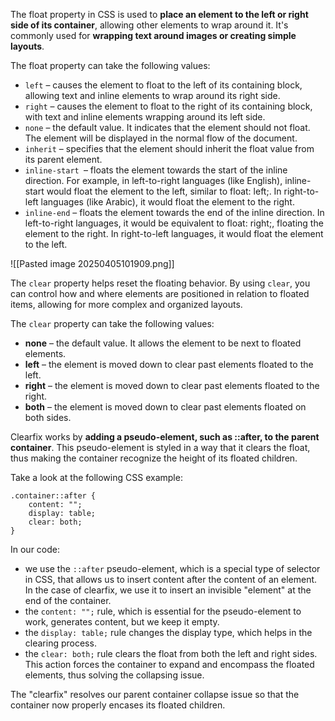 The float property in CSS is used to **place an element to the left or right side of its container**, allowing other elements to wrap around it. It's commonly used for **wrapping text around images or creating simple layouts**.

The float property can take the following values:

- `left` – causes the element to float to the left of its containing block, allowing text and inline elements to wrap around its right side.
- `right` – causes the element to float to the right of its containing block, with text and inline elements wrapping around its left side.
- `none` – the default value. It indicates that the element should not float. The element will be displayed in the normal flow of the document.
- `inherit` – specifies that the element should inherit the float value from its parent element.
- `inline-start `– floats the element towards the start of the inline direction. For example, in left-to-right languages (like English), inline-start would float the element to the left, similar to float: left;. In right-to-left languages (like Arabic), it would float the element to the right.
- `inline-end` – floats the element towards the end of the inline direction. In left-to-right languages, it would be equivalent to float: right;, floating the element to the right. In right-to-left languages, it would float the element to the left.

![[Pasted image 20250405101909.png]]

The `clear` property helps reset the floating behavior. By using `clear`, you can control how and where elements are positioned in relation to floated items, allowing for more complex and organized layouts.

The `clear` property can take the following values:
- **none** – the default value. It allows the element to be next to floated elements.
- **left** – the element is moved down to clear past elements floated to the left.
- **right** – the element is moved down to clear past elements floated to the right.
- **both** – the element is moved down to clear past elements floated on both sides.

Clearfix works by **adding a pseudo-element, such as ::after, to the parent container**. This pseudo-element is styled in a way that it clears the float, thus making the container recognize the height of its floated children.

Take a look at the following CSS example:

```
.container::after {
    content: "";
    display: table;
    clear: both;
}
```

In our code:
- we use the `::after` pseudo-element, which is a special type of selector in CSS, that allows us to insert content after the content of an element. In the case of clearfix, we use it to insert an invisible "element" at the end of the container.
- the `content: "";` rule, which is essential for the pseudo-element to work, generates content, but we keep it empty.
- the `display: table;` rule changes the display type, which helps in the clearing process.
- the `clear: both;` rule clears the float from both the left and right sides. This action forces the container to expand and encompass the floated elements, thus solving the collapsing issue.

The "clearfix" resolves our parent container collapse issue so that the container now properly encases its floated children.

